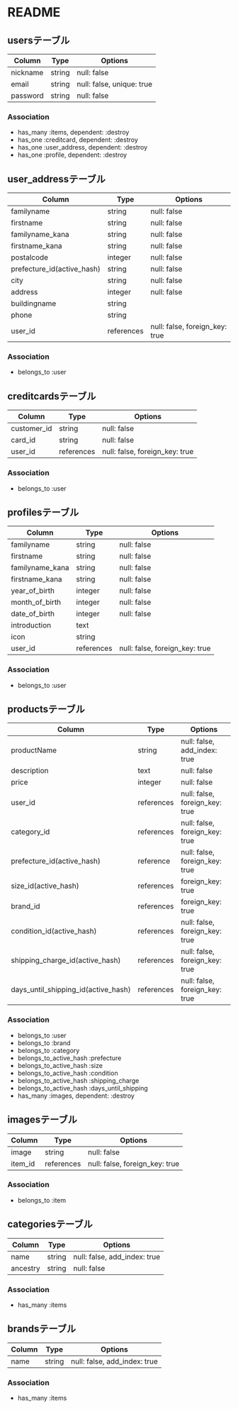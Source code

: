 # README

## usersテーブル
|Column|Type|Options|
|------|----|-------|
|nickname|string|null: false|
|email|string|null: false, unique: true|
|password|string|null: false|

### Association
- has_many :items, dependent: :destroy
- has_one :creditcard, dependent: :destroy
- has_one :user_address, dependent: :destroy
- has_one :profile, dependent: :destroy

## user_addressテーブル
|Column|Type|Options|
|------|----|-------|
|familyname|string|null: false|
|firstname|string|null: false|
|familyname_kana|string|null: false|
|firstname_kana|string|null: false|
|postalcode|integer|null: false|
|prefecture_id(active_hash)|string|null: false|
|city|string|null: false|
|address|integer|null: false|
|buildingname|string||
|phone|string||
|user_id|references|null: false, foreign_key: true|

### Association
- belongs_to :user

## creditcardsテーブル
|Column|Type|Options|
|------|----|-------|
|customer_id|string|null: false|
|card_id|string|null: false|
|user_id|references|null: false, foreign_key: true|

### Association
- belongs_to :user

## profilesテーブル
|Column|Type|Options|
|------|----|-------|
|familyname|string|null: false|
|firstname|string|null: false|
|familyname_kana|string|null: false|
|firstname_kana|string|null: false|
|year_of_birth|integer|null: false|
|month_of_birth|integer|null: false|
|date_of_birth|integer|null: false|
|introduction|text||
|icon|string||
|user_id|references|null: false, foreign_key: true|

### Association
- belongs_to :user

## productsテーブル
|Column|Type|Options|
|------|----|-------|
|productName|string|null: false, add_index: true|
|description|text|null: false|
|price|integer|null: false|
|user_id|references|null: false, foreign_key: true|
|category_id|references|null: false, foreign_key: true|
|prefecture_id(active_hash)|reference|null: false, foreign_key: true|
|size_id(active_hash)|references|foreign_key: true|
|brand_id|references|foreign_key: true|
|condition_id(active_hash)|references|null: false, foreign_key: true|
|shipping_charge_id(active_hash)|references|null: false, foreign_key: true|
|days_until_shipping_id(active_hash)|references|null: false, foreign_key: true|

### Association
- belongs_to :user
- belongs_to :brand
- belongs_to :category
- belongs_to_active_hash :prefecture
- belongs_to_active_hash :size
- belongs_to_active_hash :condition
- belongs_to_active_hash :shipping_charge
- belongs_to_active_hash :days_until_shipping
- has_many :images, dependent: :destroy

## imagesテーブル
|Column|Type|Options|
|------|----|-------|
|image|string|null: false|
|item_id|references|null: false, foreign_key: true|

### Association
- belongs_to :item

## categoriesテーブル
|Column|Type|Options|
|------|----|-------|
|name|string|null: false, add_index: true|
|ancestry|string|null: false|

### Association
- has_many :items


## brandsテーブル
|Column|Type|Options|
|------|----|-------|
|name|string|null: false, add_index: true|

### Association
- has_many :items

